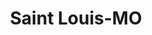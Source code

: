 ---
title: Saint Louis-MO
slug: saint-louis-mo
f_state:
- cms/state/missouri.md
f_locations:
- cms/payday-loan/a-1-check-cashing-service-229.md
- cms/payday-loan/a-1-check-cashing-inc-567.md
- cms/payday-loan/a1-check-cashing-service-641.md
- cms/payday-loan/aaa-american-title-loan-670.md
- cms/payday-loan/advance-america-2871.md
- cms/payday-loan/advance-america-2878.md
- cms/payday-loan/advance-america-2879.md
- cms/payday-loan/advance-america-3016.md
- cms/payday-loan/advance-loan-lc-3362.md
- cms/payday-loan/advance-loan-lc-3363.md
- cms/payday-loan/airport-currency-exchange-inc-3613.md
- cms/payday-loan/airport-payday-loans-check-c-3616.md
- cms/payday-loan/auto-title-loans-4963.md
- cms/payday-loan/check-cashing-10767.md
- cms/payday-loan/checkcare-systems-14199.md
- cms/payday-loan/checks-cashed-14578.md
- cms/payday-loan/checks-cashed-14581.md
- cms/payday-loan/checks-cashed-14582.md
- cms/payday-loan/checks-cashed-14583.md
- cms/payday-loan/checks-cashed-14584.md
- cms/payday-loan/city-payday-loans-15047.md
- cms/payday-loan/consumer-detective-corporation-15318.md
- cms/payday-loan/cummins-allison-corporation-15578.md
- cms/payday-loan/currency-exchange-15581.md
- cms/payday-loan/dane-correspondent-service-15666.md
- cms/payday-loan/delmar-sta-hodiamont-currency-exchange-inc-15741.md
- cms/payday-loan/delmar-station-financial-svcs-15742.md
- cms/payday-loan/easy-money-inc-16655.md
- cms/payday-loan/el-caporal-mexicana-grocery-16728.md
- cms/payday-loan/ez-payday-loans-17376.md
- cms/payday-loan/federal-home-ln-bnk-des-moines-17975.md
- cms/payday-loan/grand-currency-exchange-19151.md
- cms/payday-loan/grand-currency-exchange-inc-19152.md
- cms/payday-loan/hanley-page-currency-exch-19309.md
- cms/payday-loan/hanley-and-page-currency-exchange-inc-19310.md
- cms/payday-loan/jefferson-financial-services-19846.md
- cms/payday-loan/jefferson-financial-services-19847.md
- cms/payday-loan/jefferson-financial-services-19848.md
- cms/payday-loan/key-finance-co-20018.md
- cms/payday-loan/kings-hwy-page-currency-exch-20060.md
- cms/payday-loan/kingshighway-hwy-70-currency-20061.md
- cms/payday-loan/kingshighway-hwy-70-currency-exchange-inc-20062.md
- cms/payday-loan/kingshighway-page-currency-exchange-inc-20063.md
- cms/payday-loan/kingshighway-properties-inc-20064.md
- cms/payday-loan/kingshighway-properties-inc-20065.md
- cms/payday-loan/kingshighway-properties-inc-20066.md
- cms/payday-loan/lauras-checks-20266.md
- cms/payday-loan/markell-associates-inc-20680.md
- cms/payday-loan/maurizios-check-king-20706.md
- cms/payday-loan/missouri-payday-loan-20927.md
- cms/payday-loan/money-doctor-inc-21225.md
- cms/payday-loan/money-doctor-inc-21226.md
- cms/payday-loan/mr-payday-loan-22162.md
- cms/payday-loan/mr-payday-loan-finance-22163.md
- cms/payday-loan/national-cash-advance-22720.md
- cms/payday-loan/national-cash-advance-22722.md
- cms/payday-loan/natural-bridge-currency-exchange-inc-22912.md
- cms/payday-loan/navigator-funding-22916.md
- cms/payday-loan/olive-currency-exchange-inc-23231.md
- cms/payday-loan/olive-street-currency-exchange-inc-23232.md
- cms/payday-loan/p-x-stores-inc-23389.md
- cms/payday-loan/p-x-wine-spirits---central-23390.md
- cms/payday-loan/p-x-wine-spirits---city-23391.md
- cms/payday-loan/planet-cash-24392.md
- cms/payday-loan/planet-cash-24393.md
- cms/payday-loan/px-plaza-liquors-24751.md
- cms/payday-loan/qc-financial-services-inc-24821.md
- cms/payday-loan/quick-cash-24939.md
- cms/payday-loan/quick-cash-24941.md
- cms/payday-loan/quick-cash-24942.md
- cms/payday-loan/quick-cash-24943.md
- cms/payday-loan/quik-cash-25510.md
- cms/payday-loan/quik-cash-25518.md
- cms/payday-loan/quik-cash-25519.md
- cms/payday-loan/quik-cash-25520.md
- cms/payday-loan/quik-cash-25521.md
- cms/payday-loan/quik-cash-25522.md
- cms/payday-loan/quik-cash-25523.md
- cms/payday-loan/quik-cash-25524.md
- cms/payday-loan/s-d-check-cashing-26132.md
- cms/payday-loan/s-d-check-cashing-26133.md
- cms/payday-loan/s-d-check-cashing-loans-26134.md
- cms/payday-loan/s-d-tax-services-26135.md
- cms/payday-loan/sai-video-inc-26177.md
- cms/payday-loan/salah-financial-corp-26180.md
- cms/payday-loan/same-day-loan-co-26191.md
- cms/payday-loan/same-day-loan-co-26194.md
- cms/payday-loan/same-day-loan-co-26195.md
- cms/payday-loan/same-day-loan-company-26196.md
- cms/payday-loan/south-side-check-cashing-26619.md
- cms/payday-loan/speedy-cash-inc-26778.md
- cms/payday-loan/st-louis-loan-26886.md
- cms/payday-loan/st-louis-loan-26887.md
- cms/payday-loan/st-louis-loan-26888.md
- cms/payday-loan/st-louis-loan-26889.md
- cms/payday-loan/standard-register-26896.md
- cms/payday-loan/sunshine-title-loan-check-loan-27014.md
- cms/payday-loan/th-e-payroll-store-inc-27621.md
- cms/payday-loan/tipton-banking-systems-27690.md
- cms/payday-loan/veterans-currency-exchange-28561.md
- cms/payday-loan/veterans-currency-exchange-28562.md
- cms/payday-loan/veterans-currency-exchange-inc-28563.md
- cms/payday-loan/wellston-currency-exchange-28667.md
- cms/payday-loan/wellston-currency-exchange-inc-28668.md
- cms/payday-loan/wellston-currency-exchange-inc-28669.md
- cms/payday-loan/west-florissant-currency-excha-28700.md
- cms/payday-loan/west-florissant-currency-exchange-inc-28701.md
updated-on: '2024-05-30T13:41:28.615Z'
created-on: '2024-05-30T13:41:28.615Z'
published-on: '2024-05-30T13:54:32.469Z'
f_city: Saint Louis
layout: '[city].html'
tags: city
---